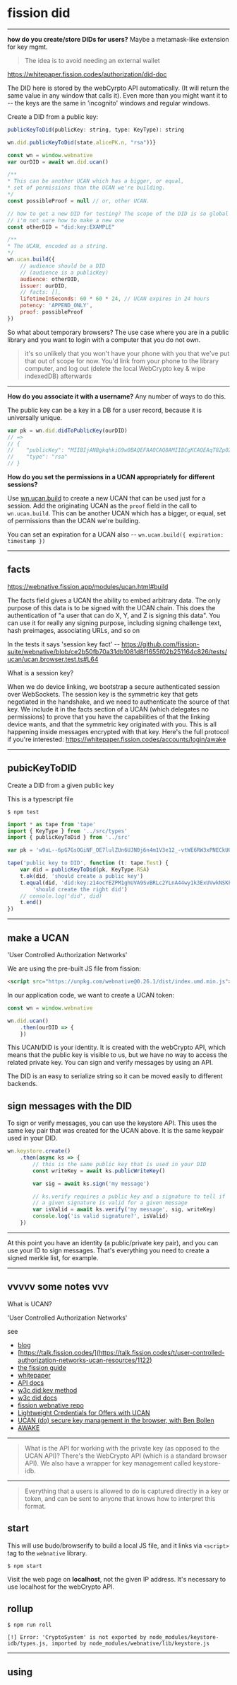 # fission did

--------------------------------------------

**how do you create/store DIDs for users?** Maybe a metamask-like extension for key mgmt.

> The idea is to avoid needing an external wallet

https://whitepaper.fission.codes/authorization/did-doc

The DID here is stored by the webCyrpto API automatically. (It will return the same value in any window that calls it). Even more than you might want it to -- the keys are the same in 'incognito' windows and regular windows.

Create a DID from a public key:
```js
publicKeyToDid(publicKey: string, type: KeyType): string

wn.did.publicKeyToDid(state.alicePK.n, "rsa"))}
```

```js
const wn = window.webnative
var ourDID = await wn.did.ucan()

/**
* This can be another UCAN which has a bigger, or equal,
* set of permissions than the UCAN we're building.
*/
const possibleProof = null // or, other UCAN.

// how to get a new DID for testing? The scope of the DID is so global
// i'm not sure how to make a new one
const otherDID = "did:key:EXAMPLE"

/**
* The UCAN, encoded as a string.
*/
wn.ucan.build({
    // audience should be a DID
    // (audience is a publicKey)
    audience: otherDID,
    issuer: ourDID,
    // facts: [],
    lifetimeInSeconds: 60 * 60 * 24, // UCAN expires in 24 hours
    potency: 'APPEND_ONLY',
    proof: possibleProof
})
```


So what about temporary browsers? The use case where you are in a public library and you want to login with a computer that you do not own.

> it's so unlikely that you won't have your phone with you that we've put that out of scope for now. You'd link from your phone to the library computer, and log out (delete the local WebCrypto key & wipe indexedDB) afterwards


----------------------------------------------


**How do you associate it with a username?** Any number of ways to do this. 

The public key can be a key in a DB for a user record, because it is universally unique.

```js
var pk = wn.did.didToPublicKey(ourDID)
// =>
// {
//    "publicKey": "MIIBIjANBgkqhkiG9w0BAQEFAAOCAQ8AMIIBCgKCAQEAqT8Zp028N0MQxNVs77P/4cgIjGZdrZSn5hd1lkvFpxooSKDgTeBRoC6nVyyJW6aPJUqkXSJhXWN6V1ftFwPhzL+6aOP/8yRatZ9rmDC8GRv08PD+uvQEInEuJ0/TpI6pKB+qwW+JgdyErk8MRDBJ/JQ58XI/wnzFpgVsEti8Ql8t2XK6ol+CBoZIFHTIM8avbGu7hJX0uHNA8dEfk/fQhM2k3VnnHtS2/cgM6EVO7pp6nDkxW7JqU5LpiPj27uPm/UPOhF4jv9QnYmHUC/P8jF7E0FuFtRfENM09i8eGVl7nZwzB0KToQ1DWtwpZEK6LNc1xMCMvv9mLoSYiEFr6XQIDAQAB",
//    "type": "rsa"
// }
```


**How do you set the permissions in a UCAN appropriately for different sessions?**

Use [wn.ucan.build](https://webnative.fission.app/modules/ucan.html#build) to
create a new UCAN that can be used just for a session. Add the originating
UCAN as the `proof` field in the call to `wn.ucan.build`. This can be another
UCAN which has a bigger, or equal, set of permissions than the UCAN we're
building.


You can set an expiration for a UCAN also --
`wn.ucan.build({ expiration: timestamp })`



-----------------------------------------------


## facts

https://webnative.fission.app/modules/ucan.html#build

The facts field gives a UCAN the ability to embed arbitrary data. The only purpose of this data is to be signed with the UCAN chain. This does the authentication of "a user that can do X, Y, and Z is signing this data". You can use it for really any signing purpose, including signing challenge text, hash preimages, associating URLs, and so on


In the tests it says 'session key fact' -- https://github.com/fission-suite/webnative/blob/ce2b50fb70a31db1081d8f1655f02b251164c826/tests/ucan/ucan.browser.test.ts#L64

What is a session key?

When we do device linking, we bootstrap a secure authenticated session over WebSockets. The session key is the symmetric key that gets negotiated in the handshake, and we need to authenticate the source of that key. We include it in the facts section of a UCAN (which delegates no permissions) to prove that you have the capabilities of that the linking device wants, and that the symmetric key originated with you. This is all happening inside messages encrypted with that key. Here's the full protocol if you're interested: https://whitepaper.fission.codes/accounts/login/awake





---------------------------------------------------


## pubicKeyToDID
Create a DID from a given public key

This is a typescript file

```
$ npm test
```

```ts
import * as tape from 'tape'
import { KeyType } from '../src/types'
import { publicKeyToDid } from '../src'

var pk = 'w9uL--6pG7GsOGiNF_OE7lulZUn6UJN0j6n4m1V3e12_-vtWE6RW3xPNECkUGy0SI4TYOtxLQA7fO6wgEGKpw1YqmxoAIEGp3CUUNcAEnHIyy7dOyroT0qqjSRHZtkiS3LmJEgggSsWGa7G66t9ahBBZF99giuVEowpu7Lr8fPRTlZrrs06R_Xlp1aM2EN-bSkhW1BAWXpvBJ97ng3_CnseLSxJv98bSI_XbCZdrlVKSSW891wTRzQLHcx3v1AsKp3OTzq-5g4pi7T9Otk_N1gklp1t8uEsg3UInO8kjNu2hTsUNQ6l8vE2OKe7jNH752sqz6sCUcrXEH7DwjcU9nQ'

tape('public key to DID', function (t: tape.Test) {
    var did = publicKeyToDid(pk, KeyType.RSA)
    t.ok(did, 'should create a public key')
    t.equal(did, 'did:key:z14ocYEZPM1ghUVA9SvBRLc2YLnA44wy1k3ExUVwkNSKFSG3FLCf9Fu3fNEZNRdp721h17sxkBagDLUv9u3nbsHhv69mha1zMd857HM5bDh1VdrhDQ1tGmRx7xhCg7pWY1FUQcVWg424emLKVtYt54PGBSvGzcunG4QnWUKcVhgnCD8fUGyc3pZYh4BhCTYJnkAXvikDmQafioqBymXWZ24GnMaWQaCb1o88XBNDrEt1yu6Jh7Qvo5TKJn42VYBEbWMGnumqGHMA9G89yR43sifPsmbtfV1517biu29N7Hskta4WshQ78XEaRMkAcQsV8MVmD9aXHzZfA9nrCMzeJHmYUHP6exfGUXn',
        'should create the right did')
    // console.log('did', did)
    t.end()
})
```


-------------------------------------------------------
## make a UCAN
'User Controlled Authorization Networks'

We are using the pre-built JS file from fission:

```html
<script src="https://unpkg.com/webnative@0.26.1/dist/index.umd.min.js"></script>
```

In our application code, we want to create a UCAN token:
```js
const wn = window.webnative

wn.did.ucan()
    .then(ourDID => {
    })
```

This UCAN/DID is your identity. It is created with the webCrypto API, which
means that the public key is visible to us, but we have no way to access the 
related private key. You can sign and verify messages by using an API.

The DID is an easy to serialize string so it can be moved easily to 
different backends.

## sign messages with the DID
To sign or verify messages, you can use the keystore API. This uses the same
key pair that was created for the UCAN above. It is the same keypair used
in your DID.

```js
wn.keystore.create()
    .then(async ks => {
        // this is the same public key that is used in your DID
        const writeKey = await ks.publicWriteKey()

        var sig = await ks.sign('my message')

        // ks.verify requires a public key and a signature to tell if
        // a given signature is valid for a given message
        var isValid = await ks.verify('my message', sig, writeKey)
        console.log('is valid signature?', isValid)
    })
```

--------------------------------

At this point you have an identity (a public/private key pair), and you
can use your ID to sign messages. That's everything you need to create
a signed merkle list, for example.



-------------------------------------------------------



## vvvvv some notes vvv

What is UCAN?

'User Controlled Authorization Networks'

see
* [blog](https://fission.codes/blog/auth-without-backend/)
* [https://talk.fission.codes/](https://talk.fission.codes/t/user-controlled-authorization-networks-ucan-resources/1122)
* [the fission guide](https://guide.fission.codes/ucan)
* [whitepaper](https://whitepaper.fission.codes/authorization/id-overview)
* [API docs](https://webnative.fission.app/)
* [w3c did:key method](https://w3c-ccg.github.io/did-method-key/)
* [w3c did docs](https://www.w3.org/TR/did-core/)
* [fission webnative repo](https://github.com/fission-suite/webnative)
* [Lightweight Credentials for Offers with UCAN](https://fission.codes/blog/lightweight-credentials-ucan/)
* [UCAN (do) secure key management in the browser, with Ben Bollen](https://talk.fission.codes/t/ucan-do-secure-key-management-in-the-browser-with-ben-bollen/1214)
* [AWAKE](https://whitepaper.fission.codes/accounts/login/awake)

--------------------------------

> What is the API for working with the private key (as opposed to the UCAN API)?
There's the WebCrypto API (which is a standard browser API). We also have a wrapper for key management called keystore-idb.

------------------------------------------

> Everything that a users is allowed to do is captured directly in a key or token, and can be sent to anyone that knows how to interpret this format.

## start
This will use budo/browserify to build a local JS file, and it links via `<script>` tag to the `webnative` library.
```
$ npm start
```

Visit the web page on **localhost**, not the given IP address. It's necessary to use localhost for the webCrypto API.

## rollup

```
$ npm run roll

[!] Error: 'CryptoSystem' is not exported by node_modules/keystore-idb/types.js, imported by node_modules/webnative/lib/keystore.js
```


----------------------------------------------------


## using <script> in html

**this one seems to work**

public/index.html
```
<script src="https://unpkg.com/webnative@0.26.1/dist/index.umd.min.js"></script>
```

`/example.js`
```
const wn = window.webnative
```

Start a local server
```
$ npm start
```


-------------------------------------------------------


## browserify

```
$ npm run build-js-br

SyntaxError: /Users/nick/code/fission-did/node_modules/webnative/lib/index.js: Export namespace should be first transformed by `@babel/plugin-proposal-export-namespace-from`.
  132 | export * from "./common/version.js";
  133 | export const fs = FileSystem;
> 134 | export * as apps from "./apps/index.js";
      |        ^^^^^^^^^

```

But we already are using `@babel/plugin-proposal-export-namespace-from`


----------------------------------------------------------

